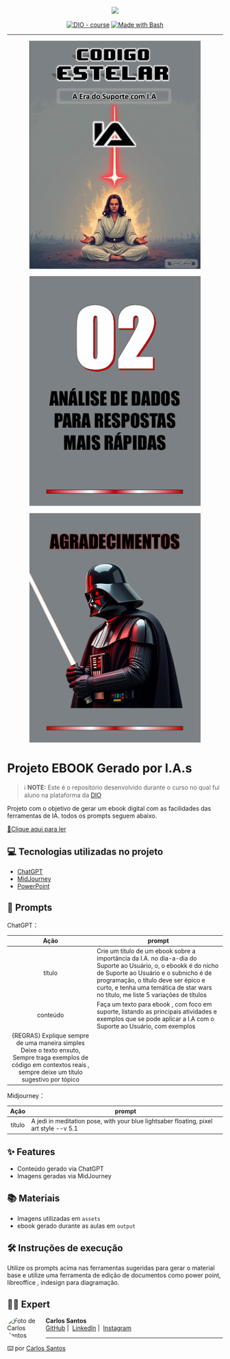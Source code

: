 <p align="center">
    <img width="100" src=".github/assets/banner.png">
</p>

<p align="center">
<a href="https://dio.me/"><img src="https://img.shields.io/badge/DIO-Course-28DA77?logo=youtube" alt="DIO - course"></a>
<a href="https://www.gnu.org/software/bash/" title="Go to Bash homepage"><img src="https://img.shields.io/badge/Prompt-Project-blue?logo=gnu-bash&amp;logoColor=white" alt="Made with Bash"></a></p>

-------

<p align="center">
<img 
    src="./assets/capa-nova.png"
    width="400"  
/>
</p>

<p align="center">
<img 
    src="./assets/pagina02-analise.png"
    width="400"  
/>
</p>

<p align="center">
<img 
    src="./assets/agradecimentos-vader.png"
    width="400"  
/>
</p>

# Projeto EBOOK Gerado por I.A.s

> ℹ️ **NOTE:** Este é o repositório desenvolvido durante o curso no qual fui aluno na plataforma da [DIO](https://dio.me)

Projeto com o objetivo de gerar um ebook digital com as facilidades das ferramentas de IA. todos os prompts
seguem abaixo.

<a href="https://github.com/felipeAguiarCode/prompts-recipe-to-create-a-ebook/blob/main/output/ebook%20-%20css%20jedi%20output.pdf" title="View PDF now"> 📕Clique aqui para ler</a>

## 💻 Tecnologias utilizadas no projeto

- [ChatGPT](https://chat.openai.com/) 
- [MidJourney](https://www.midjourney.com/app/)
- [PowerPoint](https://www.microsoft.com/en/microsoft-365/powerpoint)


## 🧠 Prompts



ChatGPT：

|   Ação   | prompt                                                                                                                                                                                                                                                                         |
| :------: | ------------------------------------------------------------------------------------------------------------------------------------------------------------------------------------------------------------------------------------------------------------------------------ |
|  título  | Crie um título de um ebook sobre a importância da I.A. no dia-a-dia do Suporte ao Usuário, o, o ebookk é do nicho de Suporte ao Usuário e o subnicho é de programação, o título deve ser épico e curto, e tenha uma temática de star wars no título, me liste 5 variações de títulos                                                        |
| conteúdo | Faça um texto para ebook , com foco em suporte, listando as principais atividades e exemplos que se pode aplicar a I.A com o Suporte ao Usuário, com exemplos 
{REGRAS} Explique sempre de uma maneira simples Deixe o texto enxuto, Sempre traga exemplos de código em contextos reais , sempre deixe um título sugestivo por tópico |


Midjourney：

|  Ação  | prompt                                                                                 |
| :----: | -------------------------------------------------------------------------------------- |
| título | A jedi in meditation pose, with your blue lightsaber floating, pixel art style --v 5.1 |

## ✨ Features

- Conteúdo gerado via ChatGPT
- Imagens geradas via MidJourney

## 📚 Materiais

- Imagens utilizadas em `assets`
- ebook gerado durante as aulas em `output`

## 🛠️ Instruções de execução

Utilize os prompts acima nas ferramentas sugeridas para gerar o material base e utilize uma ferramenta de edição de documentos como power point, libreoffice , indesign para diagramação.

## 👨‍💻 Expert

<p>
  <img 
    src="eu.jpg" 
    width="80" 
    style="float: left; margin-right: 10px; border-radius: 50%;" 
    alt="Foto de Carlos Santos"
  />
</p>
<p>
  <strong>Carlos Santos</strong><br>
  <a href="https://github.com/oCarlosantos" target="_blank">GitHub</a>&nbsp;|&nbsp;
  <a href="https://www.linkedin.com/in/carlos-andré-santos-289aa224a/" target="_blank">LinkedIn</a>&nbsp;|&nbsp;
  <a href="https://www.instagram.com/carlosantosk8/" target="_blank">Instagram</a>
</p>

---

⌨️ por [Carlos Santos](https://github.com/oCarlosantos)
